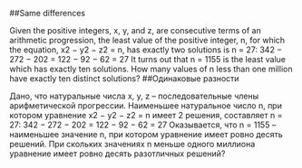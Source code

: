 ##Same differences

Given the positive integers, x, y, and z, are consecutive terms of an arithmetic progression, the least value of the positive integer, n, for which the equation, x2 − y2 − z2 = n, has exactly two solutions is n = 27:
342 − 272 − 202 = 122 − 92 − 62 = 27
It turns out that n = 1155 is the least value which has exactly ten solutions.
How many values of n less than one million have exactly ten distinct solutions?
##Одинаковые разности

Дано, что натуральные числа x, y, z – последовательные члены арифметической прогрессии. Наименьшее натуральное число n, при котором уравнение x2 − y2 − z2 = n имеет 2 решения, составляет n = 27:
342 − 272 − 202 = 122 − 92 − 62 = 27
Оказывается, что n = 1155 – наименьшее значение n, при котором уравнение имеет ровно десять решений.
При скольких значениях n меньше одного миллиона уравнение имеет ровно десять разотличных решений?
